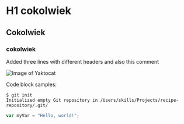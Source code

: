 # H1 cokolwiek
## Cokolwiek
### cokolwiek

Added three lines with different headers and also this comment

![Image of Yaktocat](https://octodex.github.com/images/yaktocat.png)

Code block samples:

```
$ git init
Initialized empty Git repository in /Users/skills/Projects/recipe-repository/.git/
```

``` javascript
var myVar = "Hello, world!";
```
